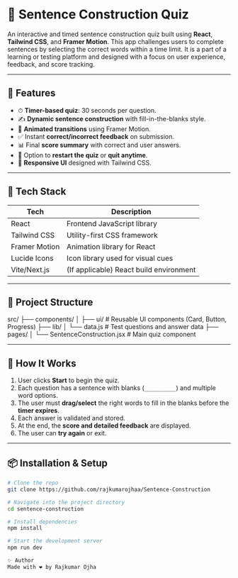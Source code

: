 # 🧠 Sentence Construction Quiz

An interactive and timed sentence construction quiz built using **React**, **Tailwind CSS**, and **Framer Motion**. This app challenges users to complete sentences by selecting the correct words within a time limit. It is a part of a learning or testing platform and designed with a focus on user experience, feedback, and score tracking.

---

## 🚀 Features

- ⏱ **Timer-based quiz**: 30 seconds per question.
- ✍️ **Dynamic sentence construction** with fill-in-the-blanks style.
- 🎨 **Animated transitions** using Framer Motion.
- ✅ Instant **correct/incorrect feedback** on submission.
- 📊 Final **score summary** with correct and user answers.
- 🔁 Option to **restart the quiz** or **quit anytime**.
- 🔎 **Responsive UI** designed with Tailwind CSS.

---

## 🧰 Tech Stack

| Tech           | Description                              |
|----------------|------------------------------------------|
| React          | Frontend JavaScript library              |
| Tailwind CSS   | Utility-first CSS framework              |
| Framer Motion  | Animation library for React              |
| Lucide Icons   | Icon library used for visual cues        |
| Vite/Next.js   | (If applicable) React build environment  |

---

## 📂 Project Structure

src/ ├── components/ │ ├── ui/ # Reusable UI components (Card, Button, Progress) ├── lib/ │ └── data.js # Test questions and answer data ├── pages/ │ └── SentenceConstruction.jsx # Main quiz component


---

## 🧪 How It Works

1. User clicks **Start** to begin the quiz.
2. Each question has a sentence with blanks (`__________`) and multiple word options.
3. The user must **drag/select** the right words to fill in the blanks before the **timer expires**.
4. Each answer is validated and stored.
5. At the end, the **score and detailed feedback** are displayed.
6. The user can **try again** or exit.

---


## 📦 Installation & Setup

```bash
# Clone the repo
git clone https://github.com/rajkumarojhaa/Sentence-Construction

# Navigate into the project directory
cd sentence-construction

# Install dependencies
npm install

# Start the development server
npm run dev

✨ Author
Made with ❤️ by Rajkumar Ojha
